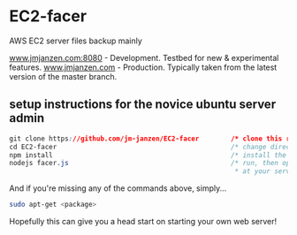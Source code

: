 # EC2-facer
AWS EC2 server files backup mainly

www.jmjanzen.com:8080 - Development. Testbed for new & experimental features.
www.jmjanzen.com      - Production.  Typically taken from the latest version of the master branch.

## setup instructions for the novice ubuntu server admin
```css
git clone https://github.com/jm-janzen/EC2-facer        /* clone this repository to your server */
cd EC2-facer                                            /* change directory to cloned repository */
npm install                                             /* install the dependencies facer requires */
nodejs facer.js                                         /* run, then open browser at the specified port,
                                                         * at your server's IP, or DNS */
```
And if you're missing any of the commands above, simply...
```bash
sudo apt-get <package>
``` 

Hopefully this can give you a head start on starting your own web server!
